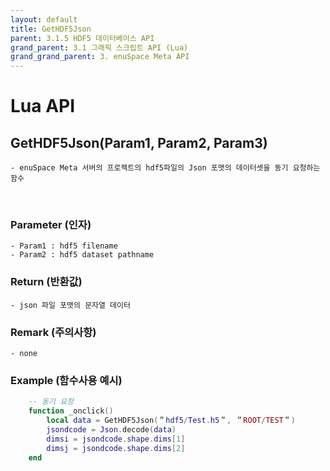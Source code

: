 ```yaml
---
layout: default
title: GetHDF5Json
parent: 3.1.5 HDF5 데이터베이스 API
grand_parent: 3.1 그래픽 스크립트 API (Lua)
grand_grand_parent: 3. enuSpace Meta API
---
```


# Lua API 

## GetHDF5Json(Param1, Param2, Param3)

    - enuSpace Meta 서버의 프로젝트의 hdf5파일의 Json 포맷의 데이터셋을 동기 요청하는 함수

<br>

### Parameter (인자)

    - Param1 : hdf5 filename
	- Param2 : hdf5 dataset pathname


### Return (반환값)

	- json 파일 포맷의 문자열 데이터

### Remark (주의사항)

	- none

### Example (함수사용 예시)

```lua
	-- 동기 요청
	function _onclick()
		local data = GetHDF5Json(＂hdf5/Test.h5＂, ＂ROOT/TEST＂)
		jsondcode = Json.decode(data)
		dimsi = jsondcode.shape.dims[1]
		dimsj = jsondcode.shape.dims[2]
	end
```